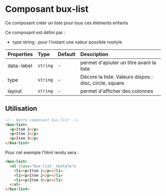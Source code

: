 # Composant bux-list

Ce composant créer un liste pour tous ces éléments enfants

Ce composant est défini par :

- type string : pour l'instant une valeur possible nostyle

| Properties | Type     | Default | Description                                            |
| :--------- | :------- | :------ | :----------------------------------------------------- |
| data-label | `string` | -       | permet d'ajouter un titre avant la liste               |
| type       | `string` | -       | Décore la liste. Valeurs dispos : disc, circle, square |
| layout     | `string` | -       | permet d'afficher des colonnes                         |

## Utilisation

```html
<!-- Notre composant bux-list -->
<bux-list>
  <p>Item 1</p>
  <p>Item 2</p>
  <p>Item 3</p>
</bux-list>
```

Pour cet exemple l'html rendu sera :

```html
<bux-list>
  <ul class="bux-list__nostyle">
    <li><p>Item 1</p></li>
    <li><p>Item 2</p></li>
    <li><p>Item 3</p></li>
  </ul>
</bux-list>
```
